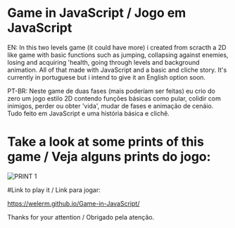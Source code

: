 # Game in JavaScript / Jogo em JavaScript

EN: In this two levels game (it could have more) i created from scracth a 2D like game with basic functions such as jumping, collapsing against enemies,
losing and acquiring 'health, going through levels and background animation. All of that made with JavaScript and a basic and cliche story. It's currently 
in portuguese but i intend to give it an English option soon.

PT-BR: Neste game de duas fases (mais poderíam ser feitas) eu crio do zero um jogo estilo 2D contendo funções básicas como pular, colidir com inimigos,
perder ou obter 'vida', mudar de fases e animação de cenáio. Tudo feito em JavaScript e uma história básica e clichê.

# Take a look at some prints of this game / Veja alguns prints do jogo:

![PRINT 1](https://user-images.githubusercontent.com/99507279/205051801-1f3fd9aa-14eb-4444-8e7b-3074a052513e.png)



#Link to play it / Link para jogar:

https://welerm.github.io/Game-in-JavaScript/

Thanks for your attention / Obrigado pela atenção.
